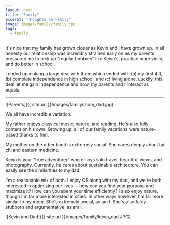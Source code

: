```yaml
---
layout: post
title: "Family"
excerpt: "Thoughts on Family"
image: images/family/family.jpg
tags: 
  - family
---
```


It's nice that my family has grown closer as Kevin and I have grown up. In
all honesty our relationship was incredibly strained early on as my parents pressured me to
pick up "regular hobbies" like Kevin's, practice more violin, and do better in school.

I ended up making a large deal with them which ended with (a) my first 4.0, (b) complete independence in high school,
and (c) living alone. Luckily, this deal let me gain independence and now, my parents and I 
interact as equals.

---

![Parents]({{ site.url }}/images/family/mom_dad.jpg)

We all have incredible variation. 

My father enjoys classical music, nature, and reading. He's also 
fully content on his own. Growing up, all of our family vacations were nature-based thanks to him.

My mother on the other hand is extremely social. She cares deeply about tai chi and eastern
medicine.

Kevin is your "true adventurer" who enjoys solo travel, beautiful views, and photography. 
Currently, he cares about sustainable architecture. You can easily see the similarities to my dad.

I'm a reasonable mix of both. I enjoy CS along with my dad, and we're both interested in optimizing
our lives -- how can you find your purpose and maximize it? How can you spent your time efficiently? 
I also enjoy nature, though I'm far more interested in cities. In other ways however,
I'm far more similar to my mom. She's extremely social, as am I. She's also fairly stubborn and argumentative, as am I.

![Kevin and Dad]({{ site.url }}/images/family/kevin_dad.JPG)
